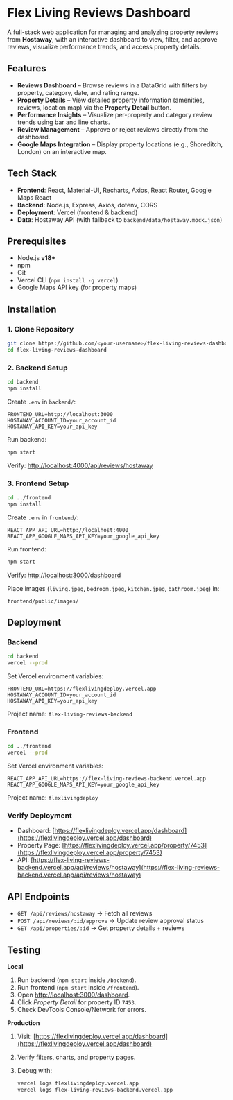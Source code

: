 # Flex Living Reviews Dashboard

A full-stack web application for managing and analyzing property reviews from **Hostaway**, with an interactive dashboard to view, filter, and approve reviews, visualize performance trends, and access property details.

## Features

* **Reviews Dashboard** – Browse reviews in a DataGrid with filters by property, category, date, and rating range.
* **Property Details** – View detailed property information (amenities, reviews, location map) via the **Property Detail** button.
* **Performance Insights** – Visualize per-property and category review trends using bar and line charts.
* **Review Management** – Approve or reject reviews directly from the dashboard.
* **Google Maps Integration** – Display property locations (e.g., Shoreditch, London) on an interactive map.

## Tech Stack

* **Frontend**: React, Material-UI, Recharts, Axios, React Router, Google Maps React
* **Backend**: Node.js, Express, Axios, dotenv, CORS
* **Deployment**: Vercel (frontend & backend)
* **Data**: Hostaway API (with fallback to `backend/data/hostaway.mock.json`)

## Prerequisites

* Node.js **v18+**
* npm
* Git
* Vercel CLI (`npm install -g vercel`)
* Google Maps API key (for property maps)

## Installation

### 1. Clone Repository

```bash
git clone https://github.com/<your-username>/flex-living-reviews-dashboard.git
cd flex-living-reviews-dashboard
```

### 2. Backend Setup

```bash
cd backend
npm install
```

Create `.env` in `backend/`:

```env
FRONTEND_URL=http://localhost:3000
HOSTAWAY_ACCOUNT_ID=your_account_id
HOSTAWAY_API_KEY=your_api_key
```

Run backend:

```bash
npm start
```

Verify: [http://localhost:4000/api/reviews/hostaway](http://localhost:4000/api/reviews/hostaway)

### 3. Frontend Setup

```bash
cd ../frontend
npm install
```

Create `.env` in `frontend/`:

```env
REACT_APP_API_URL=http://localhost:4000
REACT_APP_GOOGLE_MAPS_API_KEY=your_google_api_key
```

Run frontend:

```bash
npm start
```

Verify: [http://localhost:3000/dashboard](http://localhost:3000/dashboard)

Place images (`living.jpeg`, `bedroom.jpeg`, `kitchen.jpeg`, `bathroom.jpeg`) in:

```
frontend/public/images/
```

## Deployment

### Backend

```bash
cd backend
vercel --prod
```

Set Vercel environment variables:

```env
FRONTEND_URL=https://flexlivingdeploy.vercel.app
HOSTAWAY_ACCOUNT_ID=your_account_id
HOSTAWAY_API_KEY=your_api_key
```

Project name: `flex-living-reviews-backend`

### Frontend

```bash
cd ../frontend
vercel --prod
```

Set Vercel environment variables:

```env
REACT_APP_API_URL=https://flex-living-reviews-backend.vercel.app
REACT_APP_GOOGLE_MAPS_API_KEY=your_google_api_key
```

Project name: `flexlivingdeploy`


### Verify Deployment

* Dashboard: [https://flexlivingdeploy.vercel.app/dashboard](https://flexlivingdeploy.vercel.app/dashboard)
* Property Page: [https://flexlivingdeploy.vercel.app/property/7453](https://flexlivingdeploy.vercel.app/property/7453)
* API: [https://flex-living-reviews-backend.vercel.app/api/reviews/hostaway](https://flex-living-reviews-backend.vercel.app/api/reviews/hostaway)


## API Endpoints

* `GET /api/reviews/hostaway` → Fetch all reviews
* `POST /api/reviews/:id/approve` → Update review approval status
* `GET /api/properties/:id` → Get property details + reviews

## Testing

**Local**

1. Run backend (`npm start` inside `/backend`).
2. Run frontend (`npm start` inside `/frontend`).
3. Open [http://localhost:3000/dashboard](http://localhost:3000/dashboard).
4. Click *Property Detail* for property ID `7453`.
5. Check DevTools Console/Network for errors.

**Production**

1. Visit: [https://flexlivingdeploy.vercel.app/dashboard](https://flexlivingdeploy.vercel.app/dashboard)
2. Verify filters, charts, and property pages.
3. Debug with:

   ```bash
   vercel logs flexlivingdeploy.vercel.app
   vercel logs flex-living-reviews-backend.vercel.app
   ```
